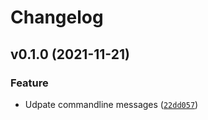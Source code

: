 # Changelog

<!--next-version-placeholder-->

## v0.1.0 (2021-11-21)
### Feature
* Udpate commandline messages ([`22dd057`](https://github.com/adioss/dockerhub-sensitive-data-collector/commit/22dd0571a879a7c92ee1b90804d86d0dfe0fdf63))
